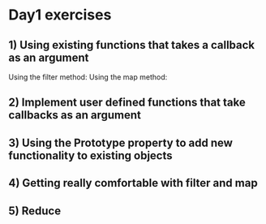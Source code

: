 # Day1 exercises

## 1) Using existing functions that takes a callback as an argument
Using the filter method:
Using the map method:

## 2) Implement user defined functions that take callbacks as an argument

## 3) Using the Prototype property to add new functionality to existing objects

## 4) Getting really comfortable with filter and map

## 5) Reduce
